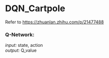 DQN_Cartpole
==============================
Refer to https://zhuanlan.zhihu.com/p/21477488

### Q-Network:  
*input:* state, action  
*output:* Q_value
